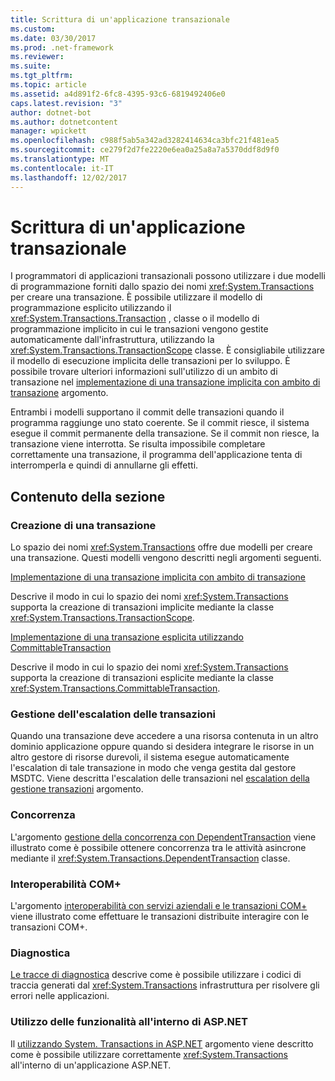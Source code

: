 ```yaml
---
title: Scrittura di un'applicazione transazionale
ms.custom: 
ms.date: 03/30/2017
ms.prod: .net-framework
ms.reviewer: 
ms.suite: 
ms.tgt_pltfrm: 
ms.topic: article
ms.assetid: a4d891f2-6fc8-4395-93c6-6819492406e0
caps.latest.revision: "3"
author: dotnet-bot
ms.author: dotnetcontent
manager: wpickett
ms.openlocfilehash: c988f5ab5a342ad3282414634ca3bfc21f481ea5
ms.sourcegitcommit: ce279f2d7fe2220e6ea0a25a8a7a5370ddf8d9f0
ms.translationtype: MT
ms.contentlocale: it-IT
ms.lasthandoff: 12/02/2017
---
```

# <a name="writing-a-transactional-application"></a>Scrittura di un'applicazione transazionale
I programmatori di applicazioni transazionali possono utilizzare i due modelli di programmazione forniti dallo spazio dei nomi <xref:System.Transactions> per creare una transazione. È possibile utilizzare il modello di programmazione esplicito utilizzando il <xref:System.Transactions.Transaction> , classe o il modello di programmazione implicito in cui le transazioni vengono gestite automaticamente dall'infrastruttura, utilizzando la <xref:System.Transactions.TransactionScope> classe. È consigliabile utilizzare il modello di esecuzione implicita delle transazioni per lo sviluppo. È possibile trovare ulteriori informazioni sull'utilizzo di un ambito di transazione nel [implementazione di una transazione implicita con ambito di transazione](../../../../docs/framework/data/transactions/implementing-an-implicit-transaction-using-transaction-scope.md) argomento.  
  
 Entrambi i modelli supportano il commit delle transazioni quando il programma raggiunge uno stato coerente. Se il commit riesce, il sistema esegue il commit permanente della transazione. Se il commit non riesce, la transazione viene interrotta. Se risulta impossibile completare correttamente una transazione, il programma dell'applicazione tenta di interromperla e quindi di annullarne gli effetti.  
  
## <a name="in-this-section"></a>Contenuto della sezione  
  
### <a name="creating-a-transaction"></a>Creazione di una transazione  
 Lo spazio dei nomi <xref:System.Transactions> offre due modelli per creare una transazione. Questi modelli vengono descritti negli argomenti seguenti.  
  
 [Implementazione di una transazione implicita con ambito di transazione](../../../../docs/framework/data/transactions/implementing-an-implicit-transaction-using-transaction-scope.md)  
  
 Descrive il modo in cui lo spazio dei nomi <xref:System.Transactions> supporta la creazione di transazioni implicite mediante la classe <xref:System.Transactions.TransactionScope>.  
  
 [Implementazione di una transazione esplicita utilizzando CommittableTransaction](../../../../docs/framework/data/transactions/implementing-an-explicit-transaction-using-committabletransaction.md)  
  
 Descrive il modo in cui lo spazio dei nomi <xref:System.Transactions> supporta la creazione di transazioni esplicite mediante la classe <xref:System.Transactions.CommittableTransaction>.  
  
### <a name="escalating-transaction-management"></a>Gestione dell'escalation delle transazioni  
 Quando una transazione deve accedere a una risorsa contenuta in un altro dominio applicazione oppure quando si desidera integrare le risorse in un altro gestore di risorse durevoli, il sistema esegue automaticamente l'escalation di tale transazione in modo che venga gestita dal gestore MSDTC. Viene descritta l'escalation delle transazioni nel [escalation della gestione transazioni](../../../../docs/framework/data/transactions/transaction-management-escalation.md) argomento.  
  
### <a name="concurrency"></a>Concorrenza  
 L'argomento [gestione della concorrenza con DependentTransaction](../../../../docs/framework/data/transactions/managing-concurrency-with-dependenttransaction.md) viene illustrato come è possibile ottenere concorrenza tra le attività asincrone mediante il <xref:System.Transactions.DependentTransaction> classe.  
  
### <a name="com-interop"></a>Interoperabilità COM+  
 L'argomento [interoperabilità con servizi aziendali e le transazioni COM+](../../../../docs/framework/data/transactions/interoperability-with-enterprise-services-and-com-transactions.md) viene illustrato come effettuare le transazioni distribuite interagire con le transazioni COM+.  
  
### <a name="diagnostics"></a>Diagnostica  
 [Le tracce di diagnostica](../../../../docs/framework/data/transactions/diagnostic-traces.md) descrive come è possibile utilizzare i codici di traccia generati dal <xref:System.Transactions> infrastruttura per risolvere gli errori nelle applicazioni.  
  
### <a name="working-within-aspnet"></a>Utilizzo delle funzionalità all'interno di ASP.NET  
 Il [utilizzando System. Transactions in ASP.NET](../../../../docs/framework/data/transactions/using-system-transactions-in-aspnet.md) argomento viene descritto come è possibile utilizzare correttamente <xref:System.Transactions> all'interno di un'applicazione ASP.NET.
